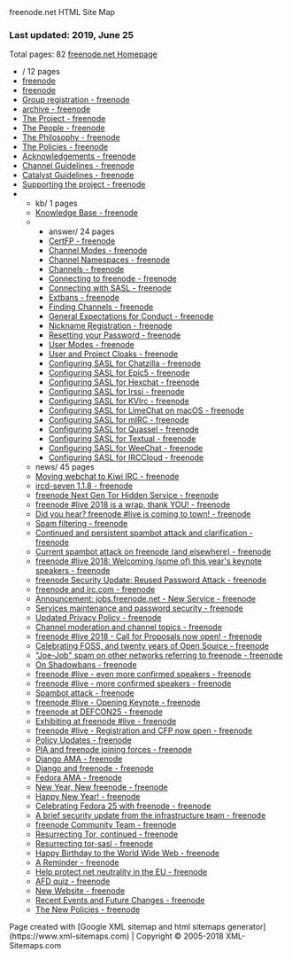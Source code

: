 <div id="top">

<nav>freenode.net HTML Site Map</nav>

### <span>Last updated: 2019, June 25  
Total pages: 82</span> [freenode.net Homepage](http://freenode.net)

</div>

<div id="cont">

*   / <span class="lcount">12 pages</span>
*   [freenode](http://freenode.net/ "freenode")
*   [freenode](http://freenode.net/. "freenode")
*   [Group registration - freenode](http://freenode.net/groupreg "Group registration - freenode")
*   [archive - freenode](http://freenode.net/archive "archive - freenode")
*   [The Project - freenode](http://freenode.net/project "The Project - freenode")
*   [The People - freenode](http://freenode.net/people "The People - freenode")
*   [The Philosophy - freenode](http://freenode.net/philosophy "The Philosophy - freenode")
*   [The Policies - freenode](http://freenode.net/policies "The Policies - freenode")
*   [Acknowledgements - freenode](http://freenode.net/acknowledgements "Acknowledgements - freenode")
*   [Channel Guidelines - freenode](http://freenode.net/changuide "Channel Guidelines - freenode")
*   [Catalyst Guidelines - freenode](http://freenode.net/catalysts "Catalyst Guidelines - freenode")
*   [Supporting the project - freenode](http://freenode.net/support "Supporting the project - freenode")
*   *   kb/ <span class="lcount">1 pages</span>
    *   [Knowledge Base - freenode](http://freenode.net/kb/all "Knowledge Base - freenode")
    *   *   answer/ <span class="lcount">24 pages</span>
        *   [CertFP - freenode](http://freenode.net/kb/answer/certfp "CertFP - freenode")
        *   [Channel Modes - freenode](http://freenode.net/kb/answer/channelmodes "Channel Modes - freenode")
        *   [Channel Namespaces - freenode](http://freenode.net/kb/answer/namespaces "Channel Namespaces - freenode")
        *   [Channels - freenode](http://freenode.net/kb/answer/channels "Channels - freenode")
        *   [Connecting to freenode - freenode](http://freenode.net/kb/answer/chat "Connecting to freenode - freenode")
        *   [Connecting with SASL - freenode](http://freenode.net/kb/answer/sasl "Connecting with SASL - freenode")
        *   [Extbans - freenode](http://freenode.net/kb/answer/extbans "Extbans - freenode")
        *   [Finding Channels - freenode](http://freenode.net/kb/answer/findingchannels "Finding Channels - freenode")
        *   [General Expectations for Conduct - freenode](http://freenode.net/kb/answer/conduct "General Expectations for Conduct - freenode")
        *   [Nickname Registration - freenode](http://freenode.net/kb/answer/registration "Nickname Registration - freenode")
        *   [Resetting your Password - freenode](http://freenode.net/kb/answer/sendpass "Resetting your Password - freenode")
        *   [User Modes - freenode](http://freenode.net/kb/answer/usermodes "User Modes - freenode")
        *   [User and Project Cloaks - freenode](http://freenode.net/kb/answer/cloaks "User and Project Cloaks - freenode")
        *   [Configuring SASL for Chatzilla - freenode](http://freenode.net/kb/answer/chatzilla "Configuring SASL for Chatzilla - freenode")
        *   [Configuring SASL for Epic5 - freenode](http://freenode.net/kb/answer/epic5 "Configuring SASL for Epic5 - freenode")
        *   [Configuring SASL for Hexchat - freenode](http://freenode.net/kb/answer/hexchat "Configuring SASL for Hexchat - freenode")
        *   [Configuring SASL for Irssi - freenode](http://freenode.net/kb/answer/irssi "Configuring SASL for Irssi - freenode")
        *   [Configuring SASL for KVIrc - freenode](http://freenode.net/kb/answer/kvirc "Configuring SASL for KVIrc - freenode")
        *   [Configuring SASL for LimeChat on macOS - freenode](http://freenode.net/kb/answer/limechat "Configuring SASL for LimeChat on macOS - freenode")
        *   [Configuring SASL for mIRC - freenode](http://freenode.net/kb/answer/mirc "Configuring SASL for mIRC - freenode")
        *   [Configuring SASL for Quassel - freenode](http://freenode.net/kb/answer/quassel "Configuring SASL for Quassel - freenode")
        *   [Configuring SASL for Textual - freenode](http://freenode.net/kb/answer/textual "Configuring SASL for Textual - freenode")
        *   [Configuring SASL for WeeChat - freenode](http://freenode.net/kb/answer/weechat "Configuring SASL for WeeChat - freenode")
        *   [Configuring SASL for IRCCloud - freenode](http://freenode.net/kb/answer/irccloud "Configuring SASL for IRCCloud - freenode")
    *   news/ <span class="lcount">45 pages</span>
    *   [Moving webchat to Kiwi IRC - freenode](http://freenode.net/news/moving-to-kiwiirc "Moving webchat to Kiwi IRC - freenode")
    *   [ircd-seven 1.1.8 - freenode](http://freenode.net/news/seven-118 "ircd-seven 1.1.8 - freenode")
    *   [freenode Next Gen Tor Hidden Service - freenode](http://freenode.net/news/torv3 "freenode Next Gen Tor Hidden Service - freenode")
    *   [freenode #live 2018 is a wrap, thank YOU! - freenode](http://freenode.net/news/live-2018 "freenode #live 2018 is a wrap, thank YOU! - freenode")
    *   [Did you hear? freenode #live is coming to town! - freenode](http://freenode.net/news/live "Did you hear? freenode #live is coming to town! - freenode")
    *   [Spam filtering - freenode](http://freenode.net/news/spamfilter "Spam filtering - freenode")
    *   [Continued and persistent spambot attack and clarification - freenode](http://freenode.net/news/spam-shake "Continued and persistent spambot attack and clarification - freenode")
    *   [Current spambot attack on freenode (and elsewhere) - freenode](http://freenode.net/news/spambot-attack "Current spambot attack on freenode (and elsewhere) - freenode")
    *   [freenode #live 2018: Welcoming (some of) this year's keynote speakers - freenode](http://freenode.net/news/freenode-live-keynotes "freenode #live 2018: Welcoming (some of) this year&#39;s keynote speakers - freenode")
    *   [freenode Security Update: Reused Password Attack - freenode](http://freenode.net/news/security-update-rpa "freenode Security Update: Reused Password Attack - freenode")
    *   [freenode and irc.com - freenode](http://freenode.net/news/freenode-irccom "freenode and irc.com - freenode")
    *   [Announcement: jobs.freenode.net - New Service - freenode](http://freenode.net/news/jobs-freenode "Announcement: jobs.freenode.net - New Service - freenode")
    *   [Services maintenance and password security - freenode](http://freenode.net/news/services-maintenance-password-security "Services maintenance and password security - freenode")
    *   [Updated Privacy Policy - freenode](http://freenode.net/news/updated-privacy "Updated Privacy Policy - freenode")
    *   [Channel moderation and channel topics - freenode](http://freenode.net/news/topic-lock "Channel moderation and channel topics - freenode")
    *   [freenode #live 2018 - Call for Proposals now open! - freenode](http://freenode.net/news/live-cfp "freenode #live 2018 - Call for Proposals now open! - freenode")
    *   [Celebrating FOSS, and twenty years of Open Source - freenode](http://freenode.net/news/foss-month "Celebrating FOSS, and twenty years of Open Source - freenode")
    *   ["Joe-Job" spam on other networks referring to freenode - freenode](http://freenode.net/news/joe-job-spam "&#34;Joe-Job&#34; spam on other networks referring to freenode - freenode")
    *   [On Shadowbans - freenode](http://freenode.net/news/shadowban-fix "On Shadowbans - freenode")
    *   [freenode #live - even more confirmed speakers - freenode](http://freenode.net/news/freenode-live-more-speakers "freenode #live - even more confirmed speakers - freenode")
    *   [freenode #live - more confirmed speakers - freenode](http://freenode.net/news/freenode-live-speakers "freenode #live - more confirmed speakers - freenode")
    *   [Spambot attack - freenode](http://freenode.net/news/spamwave "Spambot attack - freenode")
    *   [freenode #live - Opening Keynote - freenode](http://freenode.net/news/opening-keynote "freenode #live - Opening Keynote - freenode")
    *   [freenode at DEFCON25 - freenode](http://freenode.net/news/defcon "freenode at DEFCON25 - freenode")
    *   [Exhibiting at freenode #live - freenode](http://freenode.net/news/freenode-live-exhibit "Exhibiting at freenode #live - freenode")
    *   [freenode #live - Registration and CFP now open - freenode](http://freenode.net/news/freenode-live "freenode #live - Registration and CFP now open - freenode")
    *   [Policy Updates - freenode](http://freenode.net/news/fn-policy "Policy Updates - freenode")
    *   [PIA and freenode joining forces - freenode](http://freenode.net/news/pia-fn "PIA and freenode joining forces - freenode")
    *   [Django AMA - freenode](http://freenode.net/news/django-ama "Django AMA - freenode")
    *   [Django and freenode - freenode](http://freenode.net/news/django-and-freenode "Django and freenode - freenode")
    *   [Fedora AMA - freenode](http://freenode.net/news/fedora-ama "Fedora AMA - freenode")
    *   [New Year, New freenode - freenode](http://freenode.net/news/new-year-new-freenode "New Year, New freenode - freenode")
    *   [Happy New Year! - freenode](http://freenode.net/news/2016-is-finally-dead "Happy New Year! - freenode")
    *   [Celebrating Fedora 25 with freenode - freenode](http://freenode.net/news/celebrating-fedora-freenode "Celebrating Fedora 25 with freenode - freenode")
    *   [A brief security update from the infrastructure team - freenode](http://freenode.net/news/PSA-brief-update-infra "A brief security update from the infrastructure team - freenode")
    *   [freenode Community Team - freenode](http://freenode.net/news/community "freenode Community Team - freenode")
    *   [Resurrecting Tor, continued - freenode](http://freenode.net/news/tor-online "Resurrecting Tor, continued - freenode")
    *   [Resurrecting tor-sasl - freenode](http://freenode.net/news/resurrecting-tor "Resurrecting tor-sasl - freenode")
    *   [Happy Birthday to the World Wide Web - freenode](http://freenode.net/news/www25 "Happy Birthday to the World Wide Web - freenode")
    *   [A Reminder - freenode](http://freenode.net/news/a-reminder "A Reminder - freenode")
    *   [Help protect net neutrality in the EU - freenode](http://freenode.net/news/eu-net-neutrality "Help protect net neutrality in the EU - freenode")
    *   [AFD quiz - freenode](http://freenode.net/news/afd-2016 "AFD quiz - freenode")
    *   [New Website - freenode](http://freenode.net/news/new-website "New Website - freenode")
    *   [Recent Events and Future Changes - freenode](http://freenode.net/news/recent-events-and-future-changes "Recent Events and Future Changes - freenode")
    *   [The New Policies - freenode](http://freenode.net/news/the-new-policies "The New Policies - freenode")

</div>

<div id="footer">Page created with [Google XML sitemap and html sitemaps generator](https://www.xml-sitemaps.com) | Copyright © 2005-2018 XML-Sitemaps.com</div>
